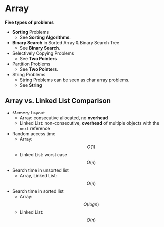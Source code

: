 <extoc></extoc>

# Array

__Five types of problems__

- **Sorting** Problems
    - See **Sorting Algorithms**.
- **Binary Search** in Sorted Array & Binary Search Tree
    - See **Binary Search**.
- Selectively Copying Problems
    - See **Two Pointers**
- Partition Problems
    - See **Two Pointers**.
- String Problems
    - String Problems can be seen as char array problems.
    - See **String**

## Array vs. Linked List Comparison

- Memory Layout
    - Array: consecutive allocated, no **overhead**
    - Linked List: non-consecutive, **overhead** of multiple objects with the `next` reference
- Random access time
    - Array: $$O(1)$$
    - Linked List: worst case $$O(n)$$
- Search time in unsorted list
    - Array, Linked List: $$O(n)$$
- Search time in sorted list
    - Array: $$O(logn)$$
    - Linked List: $$O(n)$$